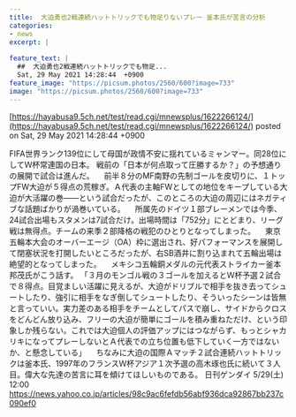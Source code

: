 ```yaml
---
title:  大迫勇也2戦連続ハットトリックでも物足りないプレー 釜本氏が苦言の分析  
categories:
- news
excerpt: |
  
feature_text: |
  ##  大迫勇也2戦連続ハットトリックでも物足...
  Sat, 29 May 2021 14:28:44  +0900
feature_image: "https://picsum.photos/2560/600?image=733"
image: "https://picsum.photos/2560/600?image=733"
---
```


[https://hayabusa9.5ch.net/test/read.cgi/mnewsplus/1622266124/](https://hayabusa9.5ch.net/test/read.cgi/mnewsplus/1622266124/)
posted on Sat, 29 May 2021 14:28:44  +0900

<!--more-->

FIFA世界ランク139位にして母国が政情不安に揺れているミャンマー。同28位にしてＷ杯常連国の日本。 戦前の「日本が何点取って圧勝するか？」の予想通りの展開で試合は進んだ。 　前半８分のMF南野の先制ゴールを皮切りに、１トップFW大迫が５得点の荒稼ぎ。Ａ代表の主軸FWとしての地位をキープしている大迫が大活躍の巻——という試合だったが、このところの大迫の周辺にはネガティブな話題ばかりが渦巻いている。 　所属先のドイツ１部ブレーメンでは今季、24試合出場もスタメンは7試合だけ。出場時間は「752分」にとどまり、リーグ戦は無得点。チームの来季２部降格の戦犯のひとりとなってしまった。 　東京五輪本大会のオーバーエージ（OA）枠に選出され、好パフォーマンスを展開して閉塞状況を打開したいところだったが、右SB酒井に割り込まれて五輪出場は絶望的となってしまった。 　メキシコ五輪銅メダルの元代表ストライカー釜本邦茂氏がこう話す。 「３月のモンゴル戦の３ゴールを加えるとＷ杯予選２試合で８得点。目覚ましい活躍に見えるが、大迫がドリブルで相手を抜き去ってシュートしたり、強引に相手をなぎ倒してシュートしたり、そういったシーンは皆無と言っていい。実力差のある相手をチームとしてパスで崩し、サイドからクロスをどんどん放り込み、フリーの大迫が簡単にゴールを積み重ねただけ、という印象しか残らない。これでは大迫個人の評価アップにはつながらず、もっとシャカリキになってプレーしないとＡ代表での立ち位置も低下していく一方ではないか、と懸念している」 　ちなみに大迫の国際Ａマッチ２試合連続ハットトリックは釜本氏、1997年のフランスＷ杯アジア１次予選の高木琢也氏に続いて３人目。偉大な先達の苦言に耳を傾けてほしいものである。 日刊ゲンダイ 5/29(土) 12:00 https://news.yahoo.co.jp/articles/98c9ac6fefdb56abf936dca92867bb237c090ef0
